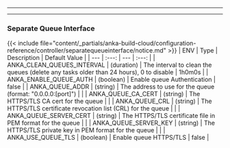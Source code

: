
---
---
### Separate Queue Interface
{{< include file="content/_partials/anka-build-cloud/configuration-reference/controller/separatequeueinterface/notice.md" >}}
| ENV | Type | Description | Default Value |
| --- | :---: | --- | :---: |
| ANKA_CLEAN_QUEUES_INTERVAL | (duration) | The interval to clean the queues (delete any tasks older than 24 hours), 0 to disable | 1h0m0s |
| ANKA_ENABLE_QUEUE_AUTH | (boolean) | Enable queue Authentication | false |
| ANKA_QUEUE_ADDR | (string) | The address to use for the queue (format: "0.0.0.0:[port]") |  |
| ANKA_QUEUE_CA_CERT | (string) | The HTTPS/TLS CA cert for the queue |  |
| ANKA_QUEUE_CRL | (string) | The HTTPS/TLS certificate revocation list (CRL) for the queue |  |
| ANKA_QUEUE_SERVER_CERT | (string) | The HTTPS/TLS certificate file in PEM format for the queue |  |
| ANKA_QUEUE_SERVER_KEY | (string) | The HTTPS/TLS private key in PEM format for the queue |  |
| ANKA_USE_QUEUE_TLS | (boolean) | Enable queue HTTPS/TLS | false |
